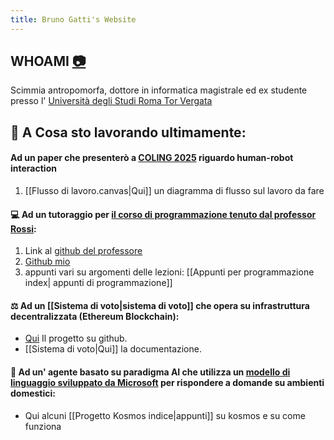 ```yaml
---
title: Bruno Gatti's Website
---
```

## WHOAMI [📷](https://www.instagram.com/bruno.gatt)

Scimmia antropomorfa, dottore in informatica magistrale ed ex studente presso l' [Università degli Studi Roma Tor Vergata](https://web.uniroma2.it/)
## 💾 A Cosa sto lavorando ultimamente:

#### Ad un paper che presenterò a [COLING 2025](https://coling2025.org/) riguardo human-robot interaction
1. [[Flusso di lavoro.canvas|Qui]] un diagramma di flusso sul lavoro da fare
#### 💻 Ad un tutoraggio per [il corso di programmazione tenuto dal professor Rossi](http://www.informatica.uniroma2.it/f0?fid=220&srv=0&os=0&id=PR):
1. Link al [github del professore](https://github.com/glucatv)
2. [Github mio](https://github.com/BrunoGatti/eserciziProgrammazione)
3. appunti vari su argomenti delle lezioni: [[Appunti per programmazione index| appunti di programmazione]] 

#### ⚖️ Ad un [[Sistema di voto|sistema di voto]] che opera su infrastruttura decentralizzata (Ethereum Blockchain):
- [Qui](https://github.com/BrunoGatti/hardhat_voting_project) Il progetto su github.
- [[Sistema di voto|Qui]] la documentazione.

#### 🤖 Ad un' agente basato su paradigma AI che utilizza un [modello di linguaggio sviluppato da Microsoft](https://arxiv.org/abs/2306.14824) per rispondere a domande su ambienti domestici:
- Qui alcuni [[Progetto Kosmos indice|appunti]] su kosmos e su come funziona



